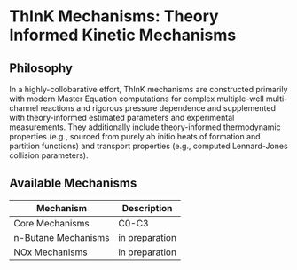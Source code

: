 # ThInK Mechanisms: Theory Informed Kinetic Mechanisms

## Philosophy
In a highly-collobarative effort, ThInK mechanisms are constructed primarily with modern Master Equation computations for complex multiple-well multi-channel reactions and rigorous pressure dependence and supplemented with theory-informed estimated parameters and experimental measurements. They additionally include theory-informed thermodynamic properties (e.g., sourced from purely ab initio heats of formation and partition functions) and transport properties (e.g., computed Lennard-Jones collision parameters).

## Available Mechanisms
| Mechanism               | Description        |
|-------------------------|--------------------|
| Core Mechanisms         | C0-C3              |
| n-Butane Mechanisms     | in preparation     |
| NOx Mechanisms          | in preparation     |
